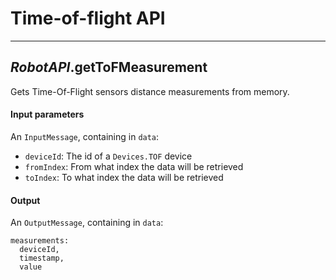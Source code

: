 # **Time-of-flight API**

---

## *RobotAPI*.**getToFMeasurement**

Gets Time-Of-Flight sensors distance measurements from memory.

#### Input parameters

An `InputMessage`, containing in `data`:

- `deviceId`: The id of a `Devices.TOF` device
- `fromIndex`: From what index the data will be retrieved
- `toIndex`: To  what index the data will be retrieved

#### Output

An `OutputMessage`, containing in `data`:

```
measurements:
  deviceId,
  timestamp,
  value
```
